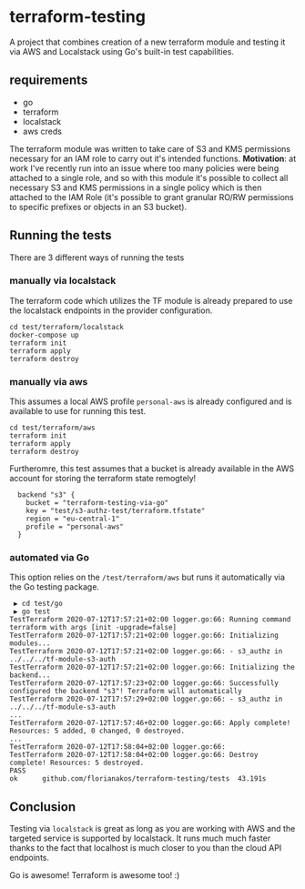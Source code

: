 # terraform-testing

A project that combines creation of a new terraform module and testing it via AWS and Localstack using Go's built-in test capabilities.

## requirements

* go
* terraform
* localstack
* aws creds

The terraform module was written to take care of S3 and KMS permissions necessary for an IAM role to carry out it's intended functions. **Motivation**: at work I've recently run into an issue where too many policies were being attached to a single role, and so with this module it's possible to collect all necessary S3 and KMS permissions in a single policy which is then attached to the IAM Role (it's possible to grant granular RO/RW permissions to specific prefixes or objects in an S3 bucket).

## Running the tests

There are 3 different ways of running the tests

### manually via localstack

The terraform code which utilizes the TF module is already prepared to use the localstack endpoints in the provider configuration.

```shell
cd test/terraform/localstack
docker-compose up
terraform init
terraform apply
terraform destroy
```

### manually via aws

This assumes a local AWS profile `personal-aws` is already configured and is available to use for running this test. 

```shell
cd test/terraform/aws
terraform init
terraform apply
terraform destroy
```

Furtheromre, this test assumes that a bucket is already available in the AWS account for storing the terraform state remogtely!

```hcl
  backend "s3" {
    bucket = "terraform-testing-via-go"
    key = "test/s3-authz-test/terraform.tfstate"
    region = "eu-central-1"
    profile = "personal-aws"
  }
```

### automated via Go

This option relies on the `/test/terraform/aws` but runs it automatically via the Go testing package.

```shell
 ▶ cd test/go
 ▶ go test
TestTerraform 2020-07-12T17:57:21+02:00 logger.go:66: Running command terraform with args [init -upgrade=false]
TestTerraform 2020-07-12T17:57:21+02:00 logger.go:66: Initializing modules...
TestTerraform 2020-07-12T17:57:21+02:00 logger.go:66: - s3_authz in ../../../tf-module-s3-auth
TestTerraform 2020-07-12T17:57:21+02:00 logger.go:66: Initializing the backend...
TestTerraform 2020-07-12T17:57:23+02:00 logger.go:66: Successfully configured the backend "s3"! Terraform will automatically
TestTerraform 2020-07-12T17:57:29+02:00 logger.go:66: - s3_authz in ../../../tf-module-s3-auth
...
TestTerraform 2020-07-12T17:57:46+02:00 logger.go:66: Apply complete! Resources: 5 added, 0 changed, 0 destroyed.
...
TestTerraform 2020-07-12T17:58:04+02:00 logger.go:66: 
TestTerraform 2020-07-12T17:58:04+02:00 logger.go:66: Destroy complete! Resources: 5 destroyed.
PASS
ok      github.com/florianakos/terraform-testing/tests  43.191s
```

## Conclusion

Testing via `localstack` is great as long as you are working with AWS and the targeted service is supported by localstack. It runs much much faster thanks to the fact that localhost is much closer to you than the cloud API endpoints. 

Go is awesome! Terraform is awesome too! :) 
